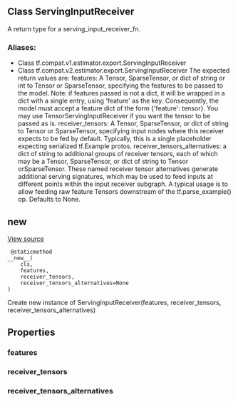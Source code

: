 ## Class ServingInputReceiver
A return type for a serving_input_receiver_fn.
### Aliases:
- Class tf.compat.v1.estimator.export.ServingInputReceiver
- Class tf.compat.v2.estimator.export.ServingInputReceiver
The expected return values are: features: A Tensor, SparseTensor, or dict of string or int to Tensor or SparseTensor, specifying the features to be passed to the model. Note: if features passed is not a dict, it will be wrapped in a dict with a single entry, using 'feature' as the key. Consequently, the model must accept a feature dict of the form {'feature': tensor}. You may use TensorServingInputReceiver if you want the tensor to be passed as is. receiver_tensors: A Tensor, SparseTensor, or dict of string to Tensor or SparseTensor, specifying input nodes where this receiver expects to be fed by default. Typically, this is a single placeholder expecting serialized tf.Example protos. receiver_tensors_alternatives: a dict of string to additional groups of receiver tensors, each of which may be a Tensor, SparseTensor, or dict of string to Tensor orSparseTensor. These named receiver tensor alternatives generate additional serving signatures, which may be used to feed inputs at different points within the input receiver subgraph. A typical usage is to allow feeding raw feature Tensors downstream of the tf.parse_example() op. Defaults to None.
## __new__
[View source](https://github.com/tensorflow/estimator/tree/master/tensorflow_estimator/python/estimator/export/export.py)


```
 @staticmethod
__new__(
    cls,
    features,
    receiver_tensors,
    receiver_tensors_alternatives=None
)
```
Create new instance of ServingInputReceiver(features, receiver_tensors, receiver_tensors_alternatives)
## Properties
### features
### receiver_tensors
### receiver_tensors_alternatives
